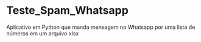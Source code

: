 # Teste_Spam_Whatsapp
Aplicativo em Python que manda mensagem no Whatsapp por uma lista de números em um arquivo.xlsx  
